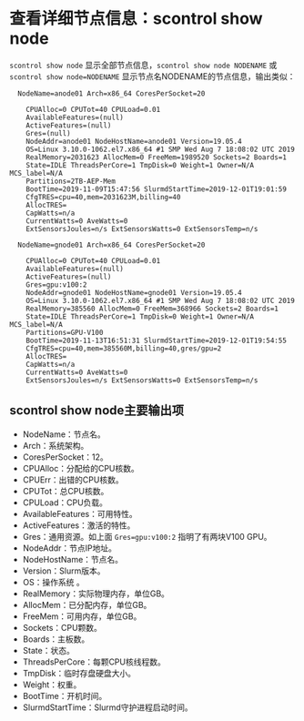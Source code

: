 # 查看详细节点信息：scontrol show node

`scontrol show node` 显示全部节点信息，`scontrol show node NODENAME` 或
`scontrol show node=NODENAME` 显示节点名NODENAME的节点信息，输出类似：

```
  NodeName=anode01 Arch=x86_64 CoresPerSocket=20

    CPUAlloc=0 CPUTot=40 CPULoad=0.01
    AvailableFeatures=(null)
    ActiveFeatures=(null)
    Gres=(null)
    NodeAddr=anode01 NodeHostName=anode01 Version=19.05.4
    OS=Linux 3.10.0-1062.el7.x86_64 #1 SMP Wed Aug 7 18:08:02 UTC 2019
    RealMemory=2031623 AllocMem=0 FreeMem=1989520 Sockets=2 Boards=1
    State=IDLE ThreadsPerCore=1 TmpDisk=0 Weight=1 Owner=N/A MCS_label=N/A
    Partitions=2TB-AEP-Mem
    BootTime=2019-11-09T15:47:56 SlurmdStartTime=2019-12-01T19:01:59
    CfgTRES=cpu=40,mem=2031623M,billing=40
    AllocTRES=
    CapWatts=n/a
    CurrentWatts=0 AveWatts=0
    ExtSensorsJoules=n/s ExtSensorsWatts=0 ExtSensorsTemp=n/s

  NodeName=gnode01 Arch=x86_64 CoresPerSocket=20

    CPUAlloc=0 CPUTot=40 CPULoad=0.01
    AvailableFeatures=(null)
    ActiveFeatures=(null)
    Gres=gpu:v100:2
    NodeAddr=gnode01 NodeHostName=gnode01 Version=19.05.4
    OS=Linux 3.10.0-1062.el7.x86_64 #1 SMP Wed Aug 7 18:08:02 UTC 2019
    RealMemory=385560 AllocMem=0 FreeMem=368966 Sockets=2 Boards=1
    State=IDLE ThreadsPerCore=1 TmpDisk=0 Weight=1 Owner=N/A MCS_label=N/A
    Partitions=GPU-V100
    BootTime=2019-11-13T16:51:31 SlurmdStartTime=2019-12-01T19:54:55
    CfgTRES=cpu=40,mem=385560M,billing=40,gres/gpu=2
    AllocTRES=
    CapWatts=n/a
    CurrentWatts=0 AveWatts=0
    ExtSensorsJoules=n/s ExtSensorsWatts=0 ExtSensorsTemp=n/s
```

## scontrol show node主要输出项

- NodeName：节点名。
- Arch：系统架构。
- CoresPerSocket：12。
- CPUAlloc：分配给的CPU核数。
- CPUErr：出错的CPU核数。
- CPUTot：总CPU核数。
- CPULoad：CPU负载。
- AvailableFeatures：可用特性。
- ActiveFeatures：激活的特性。
- Gres：通用资源。如上面 `Gres=gpu:v100:2` 指明了有两块V100 GPU。
- NodeAddr：节点IP地址。
- NodeHostName：节点名。
- Version：Slurm版本。
- OS：操作系统 。
- RealMemory：实际物理内存，单位GB。
- AllocMem：已分配内存，单位GB。
- FreeMem：可用内存，单位GB。
- Sockets：CPU颗数。
- Boards：主板数。
- State：状态。
- ThreadsPerCore：每颗CPU核线程数。
- TmpDisk：临时存盘硬盘大小。
- Weight：权重。
- BootTime：开机时间。
- SlurmdStartTime：Slurmd守护进程启动时间。
